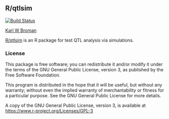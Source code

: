 ## R/qtlsim

[![Build Status](https://travis-ci.org/kbroman/qtlsim.svg?branch=master)](https://travis-ci.org/kbroman/qtlsim)

[Karl W Broman](http://kbroman.org)

[R/qtlsim](https://github.com/kbroman/qtlsim) is an R package for test QTL analysis via simulations.

### License

This package is free software; you can redistribute it and/or modify it
under the terms of the GNU General Public License, version 3, as
published by the Free Software Foundation.

This program is distributed in the hope that it will be useful, but
without any warranty; without even the implied warranty of
merchantability or fitness for a particular purpose.  See the GNU
General Public License for more details.

A copy of the GNU General Public License, version 3, is available at
<https://www.r-project.org/Licenses/GPL-3>
